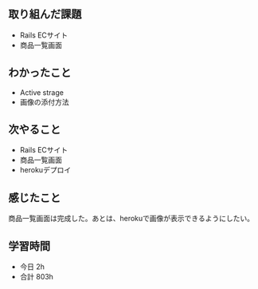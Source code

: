 ## 取り組んだ課題
- Rails ECサイト
- 商品一覧画面

## わかったこと
- Active strage
- 画像の添付方法

## 次やること
- Rails ECサイト
- 商品一覧画面
- herokuデプロイ

## 感じたこと
商品一覧画面は完成した。あとは、herokuで画像が表示できるようにしたい。

## 学習時間
- 今日 2h
- 合計 803h
